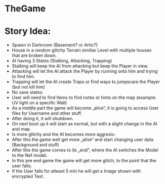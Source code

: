 # TheGame

# Story Idea:

- Spawn in Darkroom (Basement? or Artic?)
- House in a random glitchy Terrain similiar Level with multiple houses that are broken down.
- AI having 3 States (Stalking, Attacking, Trapping)
- Stalking will keep the AI from attacking but keep the Player in view.
- Attacking will let the AI attack the Player by running onto him and trying to find him.
- Trapping will let the AI create Traps or find ways to jumpscare the Player (but not kill him)
- No save states.
- User will need to find Items to find notes or hints on the map (example: UV light on a specific Wall)
- As a middle part the game will become „alive“, it is going to access User files for Username and other stuff.
- After doing it, it will shutdown.
- On next boot up it will start as normal, but with a slight change in the AI and map.
- Is more glitchy and the AI becomes more aggresiv.
- After this the game well get more „alive“ and start changing user data. (Background and stuff)
- After this the game comes to its „end“, where the AI switches the Model to the Nef model.
- In this pre end game the game will get more glitch, to the point that the user falls.
- If the User falls for atleast 5 min he will get a Image shown with encrypted Text.
